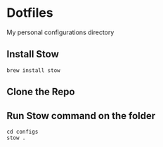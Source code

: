 # Dotfiles 
My personal configurations directory


## Install Stow
```
brew install stow
```

## Clone the Repo

## Run Stow command on the folder
```
cd configs
stow .
```
